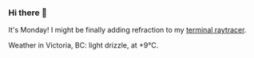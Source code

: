### Hi there :wave:

It's Monday! I might be finally adding refraction to my [terminal raytracer](https://github.com/bewuethr/bash-raytracer).

Weather in Victoria, BC: light drizzle, at +9°C.
